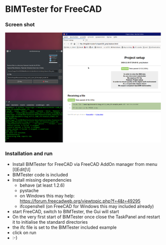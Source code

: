 # BIMTester for FreeCAD
### Screen shot
![BIMTester screen](screen.png "BIMTester in action")


### Installation and run
+ Install BIMTester for FreeCAD via FreeCAD AddOn manager from menu [I]Edit[\I]
+ BIMTester code is included
+ Install missing dependencies
    + behave (at least 1.2.6)
    + pystache
    + on Windows this may help: https://forum.freecadweb.org/viewtopic.php?f=4&t=49295
    + ifcopenshell (on FreeCAD for Windows this may included already)
+ start FreeCAD, switch to BIMTester, the Gui will start
+ On the very first start of BIMTester once close the TaskPanel and restart it to initialise the standard directories
+ the ifc file is set to the BIMTester included example
+ click on run
+ :-)
